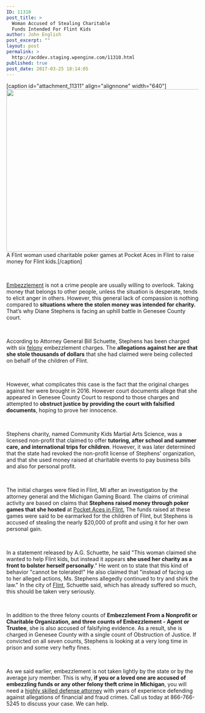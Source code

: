 ```yaml
---
ID: 11310
post_title: >
  Woman Accused of Stealing Charitable
  Funds Intended For Flint Kids
author: John English
post_excerpt: ""
layout: post
permalink: >
  http://acddev.staging.wpengine.com/11310.html
published: true
post_date: 2017-03-25 18:14:05
---
```

[caption id="attachment_11311" align="alignnone" width="640"]<img class="size-full wp-image-11311" src="http://acddev.staging.wpengine.com/wp-content/uploads/2017/03/money-1428587_640-1.jpg" alt="" width="640" height="426" /> A Flint woman used charitable poker games at Pocket Aces in Flint to raise money for Flint kids.[/caption]

&nbsp;

<a href="http://acddev.staging.wpengine.com/michigan-embezzlement-attorney-criminal-defense-lawyer.html" target="_blank"><span style="font-weight: 400;">Embezzlement</span></a><span style="font-weight: 400;"> is not a crime people are usually willing to overlook. Taking money that belongs to other people, unless the situation is desperate, tends to elicit anger in others. However, this general lack of compassion is nothing compared to </span><b>situations where the stolen money was intended for charity.</b><span style="font-weight: 400;"> That’s why Diane Stephens is facing an uphill battle in Genesee County court.</span>

&nbsp;

<span style="font-weight: 400;">According to Attorney General Bill Schuette, Stephens has been charged with six </span><a href="http://acddev.staging.wpengine.com/felony-information.html" target="_blank"><span style="font-weight: 400;">felony</span></a><span style="font-weight: 400;"> embezzlement charges. The </span><b>allegations against her are that she stole thousands of dollars</b><span style="font-weight: 400;"> that she had claimed were being collected on behalf of the children of Flint. </span>

&nbsp;

<span style="font-weight: 400;">However, what complicates this case is the fact that the original charges against her were brought in 2016. However court documents allege that she appeared in Genesee County Court to respond to those charges and attempted to </span><b>obstruct justice by providing the court with falsified documents</b><span style="font-weight: 400;">, hoping to prove her innocence.</span>

&nbsp;

<span style="font-weight: 400;">Stephens charity, named Community Kids Martial Arts Science, was a licensed non-profit that claimed to offer </span><b>tutoring, after school and summer care, and international trips for children</b><span style="font-weight: 400;">. However, it was later determined that the state had revoked the non-profit license of Stephens’ organization, and that she used money raised at charitable events to pay business bills and also for personal profit.</span>

&nbsp;

<span style="font-weight: 400;">The initial charges were filed in Flint, MI after an investigation by the attorney general and the Michigan Gaming Board. The claims of criminal activity are based on claims that </span><b>Stephens raised money through poker games that she hosted</b><span style="font-weight: 400;"> at </span><a href="https://www.mapquest.com/us/michigan/business-flint/pocket-aces-poker-room-274649550" target="_blank"><span style="font-weight: 400;">Pocket Aces in Flint.</span></a><span style="font-weight: 400;"> The funds raised at these games were said to be earmarked for the children of Flint, but Stephens is accused of stealing the nearly $20,000 of profit and using it for her own personal gain.</span>

&nbsp;

<span style="font-weight: 400;">In a statement released by A.G. Schuette, he said "This woman claimed she wanted to help Flint kids, but instead it appears </span><b>she used her charity as a front to bolster herself personally</b><span style="font-weight: 400;">." He went on to state that this kind of behavior "cannot be tolerated!" He also claimed that "instead of facing up to her alleged actions, Ms. Stephens allegedly continued to try and shirk the law." In the city of </span><a href="http://acddev.staging.wpengine.com/federal-appeals-court-sends-flint-water-lawsuit-state-court.html"><span style="font-weight: 400;">Flint</span></a><span style="font-weight: 400;">, Schuette said, which has already suffered so much, this should be taken very seriously.</span>

&nbsp;

<span style="font-weight: 400;">In addition to the three felony counts of </span><b>Embezzlement From a Nonprofit or Charitable Organization, and three counts of Embezzlement - Agent or Trustee</b><span style="font-weight: 400;">, she is also accused of falsifying evidence. As a result, she is charged in Genesee County with a single count of Obstruction of Justice. If convicted on all seven counts, Stephens is looking at a very long time in prison and some very hefty fines.</span>

&nbsp;

<span style="font-weight: 400;">As we said earlier, embezzlement is not taken lightly by the state or by the average jury member. This is why, <strong>if you or a loved one are accused of embezzling funds or any other felony theft crime in Michigan</strong>, you will need a </span><a href="http://acddev.staging.wpengine.com/trial-attorneys.html" target="_blank"><span style="font-weight: 400;">highly skilled defense attorney</span></a><span style="font-weight: 400;"> with years of experience defending against allegations of financial and fraud crimes. Call us today at 866-766-5245 to discuss your case. We can help.</span>